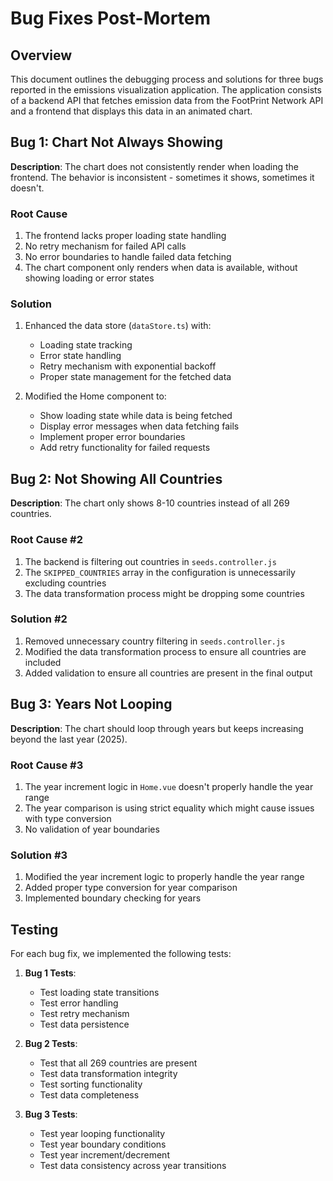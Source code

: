# Bug Fixes Post-Mortem

## Overview

This document outlines the debugging process and solutions for three bugs reported in the emissions visualization application. The application consists of a backend API that fetches emission data from the FootPrint Network API and a frontend that displays this data in an animated chart.

## Bug 1: Chart Not Always Showing

**Description**: The chart does not consistently render when loading the frontend. The behavior is inconsistent - sometimes it shows, sometimes it doesn't.

### Root Cause

1. The frontend lacks proper loading state handling
2. No retry mechanism for failed API calls
3. No error boundaries to handle failed data fetching
4. The chart component only renders when data is available, without showing loading or error states

### Solution

1. Enhanced the data store (`dataStore.ts`) with:
   - Loading state tracking
   - Error state handling
   - Retry mechanism with exponential backoff
   - Proper state management for the fetched data

2. Modified the Home component to:
   - Show loading state while data is being fetched
   - Display error messages when data fetching fails
   - Implement proper error boundaries
   - Add retry functionality for failed requests

## Bug 2: Not Showing All Countries

**Description**: The chart only shows 8-10 countries instead of all 269 countries.

### Root Cause #2

1. The backend is filtering out countries in `seeds.controller.js`
2. The `SKIPPED_COUNTRIES` array in the configuration is unnecessarily excluding countries
3. The data transformation process might be dropping some countries

### Solution #2

1. Removed unnecessary country filtering in `seeds.controller.js`
2. Modified the data transformation process to ensure all countries are included
3. Added validation to ensure all countries are present in the final output

## Bug 3: Years Not Looping

**Description**: The chart should loop through years but keeps increasing beyond the last year (2025).

### Root Cause #3

1. The year increment logic in `Home.vue` doesn't properly handle the year range
2. The year comparison is using strict equality which might cause issues with type conversion
3. No validation of year boundaries

### Solution #3

1. Modified the year increment logic to properly handle the year range
2. Added proper type conversion for year comparison
3. Implemented boundary checking for years

## Testing

For each bug fix, we implemented the following tests:

1. **Bug 1 Tests**:
   - Test loading state transitions
   - Test error handling
   - Test retry mechanism
   - Test data persistence

2. **Bug 2 Tests**:
   - Test that all 269 countries are present
   - Test data transformation integrity
   - Test sorting functionality
   - Test data completeness

3. **Bug 3 Tests**:
   - Test year looping functionality
   - Test year boundary conditions
   - Test year increment/decrement
   - Test data consistency across year transitions
